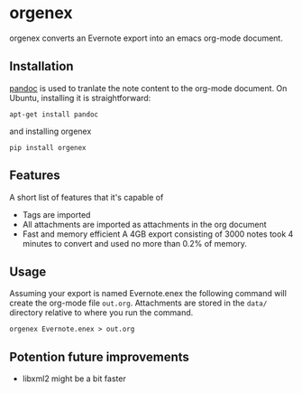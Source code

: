 # orgenex

orgenex converts an Evernote export into an emacs org-mode document.

## Installation

[pandoc](https://pandoc.org/) is used to tranlate the note content
to the org-mode document. On Ubuntu, installing it is straightforward:

    apt-get install pandoc

and installing orgenex 

    pip install orgenex

## Features

A short list of features that it's capable of 

-   Tags are imported
-   All attachments are imported as attachments in the org document
-   Fast and memory efficient
    A 4GB export consisting of 3000 notes took 4 minutes to convert and
    used no more than 0.2% of memory.

## Usage

Assuming your export is named Evernote.enex the following command will
create the org-mode file `out.org`. Attachments are stored in the
`data/` directory relative to where you run the command.

    orgenex Evernote.enex > out.org

## Potention future improvements

-   libxml2 might be a bit faster

